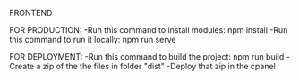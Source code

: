 FRONTEND

FOR PRODUCTION:
-Run this command to install modules: npm install
-Run this command to run it locally: npm run serve

FOR DEPLOYMENT:
-Run this command to build the project: npm run build
-Create a zip of the the files in folder "dist"
-Deploy that zip in the cpanel

